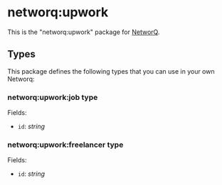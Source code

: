 networq:upwork
====

This is the "networq:upwork" package for [NetworQ](https://github.com/networq).

## Types

This package defines the following types that you can use in your own Networq:

### networq:upwork:job type

Fields:

  * `id`: *string*

### networq:upwork:freelancer type

Fields:

  * `id`: *string*


